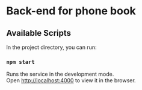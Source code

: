 # Back-end for phone book

## Available Scripts

In the project directory, you can run:

### `npm start`

Runs the service in the development mode.<br />
Open [http://localhost:4000](http://localhost:4000) to view it in the browser.
